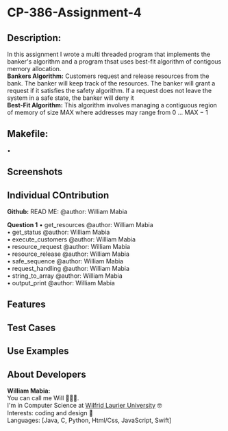 # CP-386-Assignment-4

## Description: ##
In this assignment I wrote a multi threaded program that implements the banker's algorithm and a program thsat uses best-fit algorithm of contigous memory allocation. <br>
**Bankers Algorithm:** Customers request and release resources from the bank. The banker will keep track of the resources. The
banker will grant a request if it satisfies the safety algorithm. If a request does not leave the system in a
safe state, the banker will deny it <br> 
**Best-Fit Algorithm:** This algorithm involves managing a contiguous region of memory of size MAX where addresses may range from 0 ... MAX − 1 <br>

## Makefile: ##
• 

## Screenshots ##

## Individual COntribution ##
**Github:**
READ ME: @author: William Mabia

**Question 1**
• get_resources @author: William Mabia <br>
• get_status @author: William Mabia <br>
• execute_customers @author: William Mabia <br>
• resource_request @author: William Mabia <br>
• resource_release @author: William Mabia <br>
• safe_sequence @author: William Mabia <br>
• request_handling @author: William Mabia <br>
• string_to_array @author: William Mabia <br>
• output_print @author: William Mabia <br>


## Features ##

## Test Cases ##

## Use Examples ##

## About Developers ##
**William Mabia:** <br>
You can call me Will 👨🏽‍💻. <br>
I'm in Computer Science at [Wilfrid Laurier University](https://www.wlu.ca) 🤓 <br>
Interests: coding and design 🍄 <br>
Languages: [Java, C, Python, Html/Css, JavaScript, Swift] <br><br>


